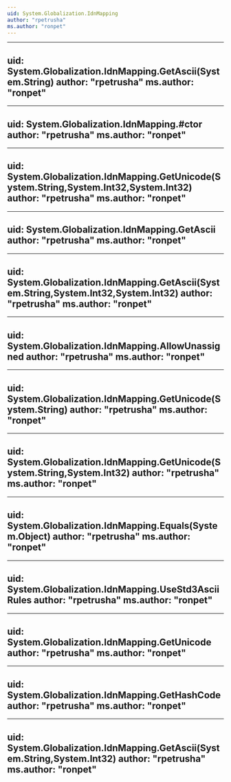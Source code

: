 ```yaml
---
uid: System.Globalization.IdnMapping
author: "rpetrusha"
ms.author: "ronpet"
---
```


---
uid: System.Globalization.IdnMapping.GetAscii(System.String)
author: "rpetrusha"
ms.author: "ronpet"
---

---
uid: System.Globalization.IdnMapping.#ctor
author: "rpetrusha"
ms.author: "ronpet"
---

---
uid: System.Globalization.IdnMapping.GetUnicode(System.String,System.Int32,System.Int32)
author: "rpetrusha"
ms.author: "ronpet"
---

---
uid: System.Globalization.IdnMapping.GetAscii
author: "rpetrusha"
ms.author: "ronpet"
---

---
uid: System.Globalization.IdnMapping.GetAscii(System.String,System.Int32,System.Int32)
author: "rpetrusha"
ms.author: "ronpet"
---

---
uid: System.Globalization.IdnMapping.AllowUnassigned
author: "rpetrusha"
ms.author: "ronpet"
---

---
uid: System.Globalization.IdnMapping.GetUnicode(System.String)
author: "rpetrusha"
ms.author: "ronpet"
---

---
uid: System.Globalization.IdnMapping.GetUnicode(System.String,System.Int32)
author: "rpetrusha"
ms.author: "ronpet"
---

---
uid: System.Globalization.IdnMapping.Equals(System.Object)
author: "rpetrusha"
ms.author: "ronpet"
---

---
uid: System.Globalization.IdnMapping.UseStd3AsciiRules
author: "rpetrusha"
ms.author: "ronpet"
---

---
uid: System.Globalization.IdnMapping.GetUnicode
author: "rpetrusha"
ms.author: "ronpet"
---

---
uid: System.Globalization.IdnMapping.GetHashCode
author: "rpetrusha"
ms.author: "ronpet"
---

---
uid: System.Globalization.IdnMapping.GetAscii(System.String,System.Int32)
author: "rpetrusha"
ms.author: "ronpet"
---
